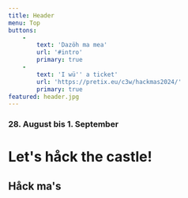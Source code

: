 ```yaml
---
title: Header
menu: Top
buttons:
    -
        text: 'Dazöh ma mea'
        url: '#intro'
        primary: true
    -
        text: 'I wü'' a ticket'
        url: 'https://pretix.eu/c3w/hackmas2024/'
        primary: true 
featured: header.jpg
---
```


### 28. August bis 1. September
# Let's håck the castle!
## Håck ma's